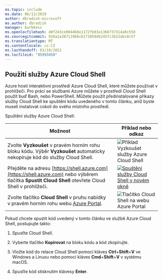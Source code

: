 ```yaml
---
ms.topic: include
ms.date: 06/13/2019
author: dbradish-microsoft
ms.author: dbradish
manager: barbkess
ms.openlocfilehash: 40f243ce0044b8e1172fb03a1366f37314a0c550
ms.sourcegitcommit: 910a1a38711966cb171050db245fc3b22abc8c5f
ms.translationtype: MT
ms.contentlocale: cs-CZ
ms.lasthandoff: 03/19/2021
ms.locfileid: "95993450"
---
```

## <a name="use-azure-cloud-shell"></a>Použití služby Azure Cloud Shell

Azure hostí interaktivní prostředí Azure Cloud Shell, které můžete používat v prohlížeči. Pro práci se službami Azure můžete v prostředí Cloud Shell použít buď Bash, nebo PowerShell. Můžete použít předinstalované příkazy služby Cloud Shell ke spuštění kódu uvedeného v tomto článku, aniž byste museli instalovat cokoli do svého místního prostředí.

Spuštění služby Azure Cloud Shell:

| Možnost | Příklad nebo odkaz |
|-----------------------------------------------|---|
| Zvolte **Vyzkoušet** v pravém horním rohu bloku kódu. Výběr **Vyzkoušet** automaticky nekopíruje kód do služby Cloud Shell. | ![Příklad Vyzkoušet služby Azure Cloud Shell](./media/cloud-shell-try-it/hdi-azure-cli-try-it.png) |
| Přejděte na adresu [https://shell.azure.com](https://shell.azure.com) nebo výběrem tlačítka **Spustit Cloud Shell** otevřete Cloud Shell v prohlížeči. | [![Spuštění služby Cloud Shell v novém okně](media/cloud-shell-try-it/hdi-launch-cloud-shell.png)](https://shell.azure.com) |
| Zvolte tlačítko **Cloud Shell** v pruhu nabídky v pravém horním rohu webu [Azure Portal](https://portal.azure.com). | ![Tlačítko Cloud Shell na webu Azure Portal](./media/cloud-shell-try-it/hdi-cloud-shell-menu.png) |

Pokud chcete spustit kód uvedený v tomto článku ve službě Azure Cloud Shell, postupujte takto:

1. Spusťte Cloud Shell.

1. Vyberte tlačítko **Kopírovat** na bloku kódu a kód zkopírujte.

1. Vložte kód do relace Cloud Shell pomocí kláves **Ctrl**+**Shift**+**V** ve Windows a Linuxu nebo pomocí kláves **Cmd**+**Shift**+**V** v systému macOS.

1. Spusťte kód stisknutím klávesy **Enter**.
